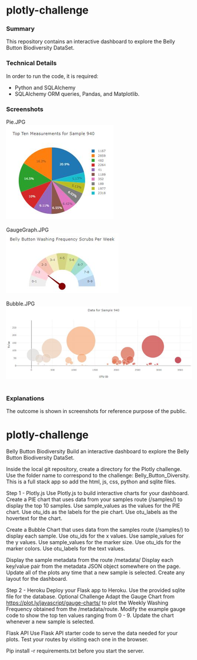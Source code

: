 # plotly-challenge
### Summary
This repository contains an interactive dashboard to explore the Belly Button Biodiversity DataSet.<br>
### Technical Details
In order to run the code, it is required:<br>
* Python and SQLAlchemy<br>
* SQLAlchemy ORM queries, Pandas, and Matplotlib.<br>
### Screenshots
Pie.JPG<br>
![Pie](Pie.JPG)<br><br>
GaugeGraph.JPG<br>
![GaugeGraph](GaugeGraph.JPG)<br><br>
Bubble.JPG<br>
![Bubble](Bubble.JPG)<br><br>
### Explanations<br>
The outcome is shown in screenshots for reference purpose of the public.<br>


# plotly-challenge
Belly Button Biodiversity
Build an interactive dashboard to explore the Belly Button Biodiversity DataSet.

Inside the local git repository, create a directory for the Plotly challenge.
Use the folder name to correspond to the challenge: Belly_Button_Diversity.
This is a full stack app so add the html, js, css, python and sqlite files.

Step 1 - Plotly.js
Use Plotly.js to build interactive charts for your dashboard.
Create a PIE chart that uses data from your samples route (/samples/<sample>) to display the top 10 samples.
Use sample_values as the values for the PIE chart.
Use otu_ids as the labels for the pie chart.
Use otu_labels as the hovertext for the chart.

Create a Bubble Chart that uses data from the samples route (/samples/<sample>) to display each sample.
Use otu_ids for the x values.
Use sample_values for the y values.
Use sample_values for the marker size.
Use otu_ids for the marker colors.
Use otu_labels for the text values.

Display the sample metadata from the route /metadata/<sample>
Display each key/value pair from the metadata JSON object somewhere on the page.
Update all of the plots any time that a new sample is selected.
Create any layout for the dashboard.

Step 2 - Heroku
Deploy your Flask app to Heroku.
Use the provided sqlite file for the database.
Optional Challenge
Adapt the Gauge Chart from https://plot.ly/javascript/gauge-charts/ to plot the Weekly Washing Frequency obtained from the /metadata/<sample>route.
Modify the example gauge code to show the top ten values ranging from 0 - 9.
Update the chart whenever a new sample is selected.

Flask API
Use Flask API starter code to serve the data needed for your plots.
Test your routes by visiting each one in the browser.

Pip install -r requirements.txt before you start the server.

